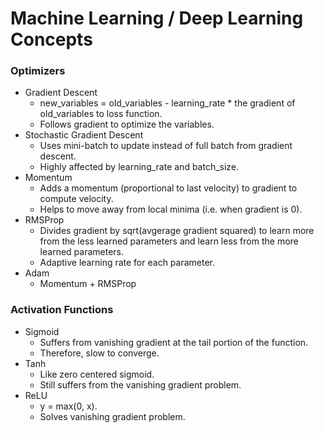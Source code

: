 # Machine Learning / Deep Learning Concepts

### Optimizers

- Gradient Descent
    - new_variables = old_variables - learning_rate * the gradient of old_variables to loss function.
    - Follows gradient to optimize the variables.
- Stochastic Gradient Descent
    - Uses mini-batch to update instead of full batch from gradient descent.
    - Highly affected by learning_rate and batch_size.
- Momentum
    - Adds a momentum (proportional to last velocity) to gradient to compute velocity.
    - Helps to move away from local minima (i.e. when gradient is 0).
- RMSProp
    - Divides gradient by sqrt(avgerage gradient squared) to learn more from the less learned parameters and learn less from the more learned parameters.
    - Adaptive learning rate for each parameter.
- Adam
    - Momentum + RMSProp


### Activation Functions

- Sigmoid
    - Suffers from vanishing gradient at the tail portion of the function.
    - Therefore, slow to converge.
- Tanh
    - Like zero centered sigmoid.
    - Still suffers from the vanishing gradient problem.
- ReLU
    - y = max(0, x).
    - Solves vanishing gradient problem.